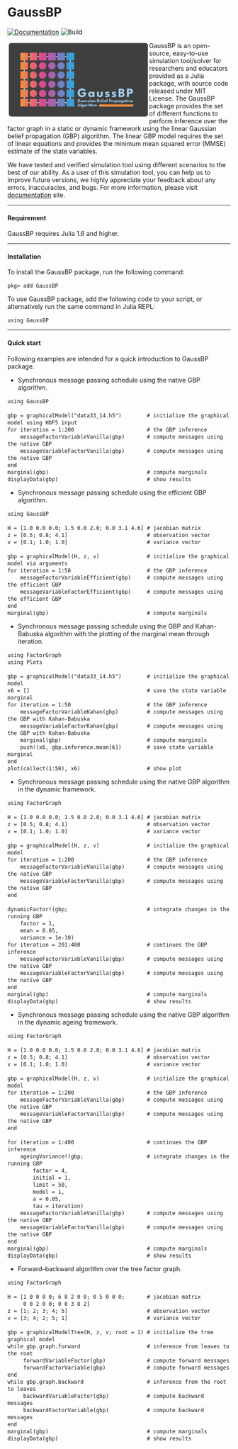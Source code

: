 # GaussBP

[![Documentation][documentation-badge]][documentation] ![Build][build-badge]


<a href="https://mcosovic.github.io/FactorGraph.jl/stable/"><img align="left" width="320" src="/docs/src/assets/logo2.svg" /></a>

GaussBP is an open-source, easy-to-use simulation tool/solver for researchers and educators provided as a Julia package, with source code released under MIT License. The GaussBP package provides the set of different functions to perform inference over the factor graph in a static or dynamic framework using the linear Gaussian belief propagation (GBP) algorithm. The linear GBP model requires the set of linear equations and provides the minimum mean squared error (MMSE) estimate of the state variables.

We have tested and verified simulation tool using different scenarios to the best of our ability. As a user of this simulation tool, you can help us to improve future versions, we highly appreciate your feedback about any errors, inaccuracies, and bugs. For more information, please visit [documentation][documentation] site.

---

#### Requirement
GaussBP requires Julia 1.6 and higher.

---

#### Installation
To install the GaussBP package, run the following command:
```julia-repl
pkg> add GaussBP
```

To use GaussBP package, add the following code to your script, or alternatively run the same command in Julia REPL:
```julia-repl
using GaussBP
```
---


#### Quick start
Following examples are intended for a quick introduction to GaussBP package.

- Synchronous message passing schedule using the native GBP algorithm.
```julia-repl
using GaussBP

gbp = graphicalModel("data33_14.h5")        # initialize the graphical model using HDF5 input
for iteration = 1:200                       # the GBP inference
    messageFactorVariableVanilla(gbp)       # compute messages using the native GBP
    messageVariableFactorVanilla(gbp)       # compute messages using the native GBP
end
marginal(gbp)                               # compute marginals
displayData(gbp)                            # show results
```

- Synchronous message passing schedule using the efficient GBP algorithm.
```julia-repl
using GaussBP

H = [1.0 0.0 0.0; 1.5 0.0 2.0; 0.0 3.1 4.6] # jacobian matrix
z = [0.5; 0.8; 4.1]                         # observation vector
v = [0.1; 1.0; 1.0]                         # variance vector

gbp = graphicalModel(H, z, v)               # initialize the graphical model via arguments
for iteration = 1:50                        # the GBP inference
    messageFactorVariableEfficient(gbp)     # compute messages using the efficient GBP
    messageVariableFactorEfficient(gbp)     # compute messages using the efficient GBP
end
marginal(gbp)                               # compute marginals
```

- Synchronous message passing schedule using the GBP and Kahan-Babuska algorithm with the plotting of the marginal mean through iteration.
```julia-repl
using FactorGraph
using Plots

gbp = graphicalModel("data33_14.h5")        # initialize the graphical model
x6 = []                                     # save the state variable marginal
for iteration = 1:50                        # the GBP inference
    messageFactorVariableKahan(gbp)         # compute messages using the GBP with Kahan-Babuska
    messageVariableFactorKahan(gbp)         # compute messages using the GBP with Kahan-Babuska
    marginal(gbp)                           # compute marginals
    push!(x6, gbp.inference.mean[6])        # save state variable marginal
end
plot(collect(1:50), x6)                     # show plot
```

- Synchronous message passing schedule using the native GBP algorithm in the dynamic framework.
```julia-repl
using FactorGraph

H = [1.0 0.0 0.0; 1.5 0.0 2.0; 0.0 3.1 4.6] # jacobian matrix
z = [0.5; 0.8; 4.1]                         # observation vector
v = [0.1; 1.0; 1.0]                         # variance vector

gbp = graphicalModel(H, z, v)               # initialize the graphical model
for iteration = 1:200                       # the GBP inference
    messageFactorVariableVanilla(gbp)       # compute messages using the native GBP
    messageVariableFactorVanilla(gbp)       # compute messages using the native GBP
end

dynamicFactor!(gbp;                         # integrate changes in the running GBP
    factor = 1,
    mean = 0.85,
    variance = 1e-10)
for iteration = 201:400                     # continues the GBP inference
    messageFactorVariableVanilla(gbp)       # compute messages using the native GBP
    messageVariableFactorVanilla(gbp)       # compute messages using the native GBP
end
marginal(gbp)                               # compute marginals
displayData(gbp)                            # show results
```

- Synchronous message passing schedule using the native GBP algorithm in the dynamic ageing framework.
```julia-repl
using FactorGraph

H = [1.0 0.0 0.0; 1.5 0.0 2.0; 0.0 3.1 4.6] # jacobian matrix
z = [0.5; 0.8; 4.1]                         # observation vector
v = [0.1; 1.0; 1.0]                         # variance vector

gbp = graphicalModel(H, z, v)               # initialize the graphical model
for iteration = 1:200                       # the GBP inference
    messageFactorVariableVanilla(gbp)       # compute messages using the native GBP
    messageVariableFactorVanilla(gbp)       # compute messages using the native GBP
end

for iteration = 1:400                       # continues the GBP inference
    ageingVariance!(gbp;                    # integrate changes in the running GBP
        factor = 4,
        initial = 1,
        limit = 50,
        model = 1,
        a = 0.05,
        tau = iteration)
    messageFactorVariableVanilla(gbp)       # compute messages using the native GBP
    messageVariableFactorVanilla(gbp)       # compute messages using the native GBP
end
marginal(gbp)                               # compute marginals
displayData(gbp)                            # show results
```

 - Forward–backward algorithm over the tree factor graph.
```julia-repl
using FactorGraph

H = [1 0 0 0 0; 6 8 2 0 0; 0 5 0 0 0;       # jacobian matrix
     0 0 2 0 0; 0 0 3 8 2]
z = [1; 2; 3; 4; 5]                         # observation vector
v = [3; 4; 2; 5; 1]                         # variance vector

gbp = graphicalModelTree(H, z, v; root = 1) # initialize the tree graphical model
while gbp.graph.forward                     # inference from leaves to the root
     forwardVariableFactor(gbp)             # compute forward messages
     forwardFactorVariable(gbp)             # compute forward messages
end
while gbp.graph.backward                    # inference from the root to leaves
     backwardVariableFactor(gbp)            # compute backward messages
     backwardFactorVariable(gbp)            # compute backward messages
end
marginal(gbp)                               # compute marginals
displayData(gbp)                            # show results
```


[documentation-badge]: https://github.com/mcosovic/FactorGraph.jl/workflows/Documentation/badge.svg
[build-badge]: https://github.com/mcosovic/FactorGraph.jl/workflows/Build/badge.svg
[documentation]: https://mcosovic.github.io/FactorGraph.jl/stable/